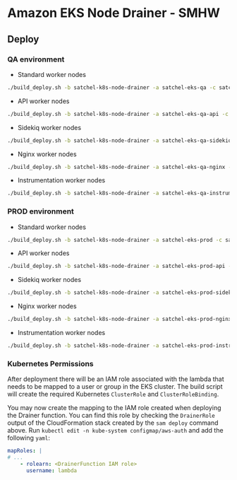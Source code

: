# Amazon EKS Node Drainer - SMHW

## Deploy

### QA environment

- Standard worker nodes

```bash
./build_deploy.sh -b satchel-k8s-node-drainer -a satchel-eks-qa -c satchel-eks-qa -s eks-qa-standard-drainer
```

- API worker nodes

```bash
./build_deploy.sh -b satchel-k8s-node-drainer -a satchel-eks-qa-api -c satchel-eks-qa -s eks-qa-api-drainer
```

- Sidekiq worker nodes

```bash
./build_deploy.sh -b satchel-k8s-node-drainer -a satchel-eks-qa-sidekiq -c satchel-eks-qa -s eks-qa-sidekiq-drainer
```

- Nginx worker nodes

```bash
./build_deploy.sh -b satchel-k8s-node-drainer -a satchel-eks-qa-nginx -c satchel-eks-qa -s eks-qa-nginx-drainer
```

- Instrumentation worker nodes

```bash
./build_deploy.sh -b satchel-k8s-node-drainer -a satchel-eks-qa-instrumentation -c satchel-eks-qa -s eks-qa-instrumentation-drainer
```

### PROD environment

- Standard worker nodes

```bash
./build_deploy.sh -b satchel-k8s-node-drainer -a satchel-eks-prod -c satchel-eks-prod -s eks-prod-standard-drainer
```

- API worker nodes

```bash
./build_deploy.sh -b satchel-k8s-node-drainer -a satchel-eks-prod-api -c satchel-eks-prod -s eks-prod-api-drainer
```

- Sidekiq worker nodes

```bash
./build_deploy.sh -b satchel-k8s-node-drainer -a satchel-eks-prod-sidekiq -c satchel-eks-prod -s eks-prod-sidekiq-drainer
```

- Nginx worker nodes

```bash
./build_deploy.sh -b satchel-k8s-node-drainer -a satchel-eks-prod-nginx -c satchel-eks-prod -s eks-prod-nginx-drainer
```

- Instrumentation worker nodes

```bash
./build_deploy.sh -b satchel-k8s-node-drainer -a satchel-eks-prod-instrumentation -c satchel-eks-prod -s eks-prod-instrumentation-drainer
```

### Kubernetes Permissions

After deployment there will be an IAM role associated with the lambda that needs to be mapped to a user or group in
the EKS cluster. The build script will create the required Kubernetes `ClusterRole` and `ClusterRoleBinding`.

You may now create the mapping to the IAM role created when deploying the Drainer function.
You can find this role by checking the `DrainerRole` output of the CloudFormation stack created by the `sam deploy`
command above. Run `kubectl edit -n kube-system configmap/aws-auth` and add the following `yaml`:

```yaml
mapRoles: |
# ...
    - rolearn: <DrainerFunction IAM role>
      username: lambda
```

